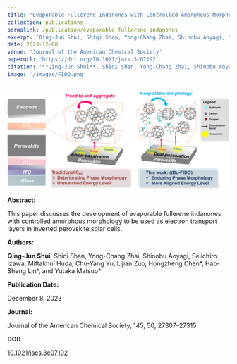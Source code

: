```yaml
---
title: "Evaporable Fullerene Indanones with Controlled Amorphous Morphology as Electron Transport Layers for Inverted Perovskite Solar Cells"
collection: publications
permalink: /publication/evaporable-fullerene-indanones
excerpt: 'Qing-Jun Shui, Shiqi Shan, Yong-Chang Zhai, Shinobu Aoyagi, Seiichiro Izawa, Miftakhul Huda, Chu-Yang Yu, Lijian Zuo, Hongzheng Chen*, Hao-Sheng Lin*, and Yutaka Matsuo*. J. Am. Chem. Soc. 2023, 145, 50, 27307–27315. DOI: [10.1021/jacs.3c07192](https://doi.org/10.1021/jacs.3c07192).'
date: 2023-12-08
venue: 'Journal of the American Chemical Society'
paperurl: 'https://doi.org/10.1021/jacs.3c07192'
citation: '**Qing-Jun Shui**, Shiqi Shan, Yong-Chang Zhai, Shinobu Aoyagi, Seiichiro Izawa, Miftakhul Huda, Chu-Yang Yu, Lijian Zuo, Hongzheng Chen*, Hao-Sheng Lin*, and Yutaka Matsuo*. (2023). &quot;Evaporable Fullerene Indanones with Controlled Amorphous Morphology as Electron Transport Layers for Inverted Perovskite Solar Cells.&quot; <i>Journal of the American Chemical Society</i>. 145(50), 27307–27315.'
image: '/images/FIDO.png'
---
```


![FIDO](/images/FIDO.png)

**Abstract:**

This paper discusses the development of evaporable fullerene indanones with controlled amorphous morphology to be used as electron transport layers in inverted perovskite solar cells.

**Authors:**

**Qing-Jun Shui**, Shiqi Shan, Yong-Chang Zhai, Shinobu Aoyagi, Seiichiro Izawa, Miftakhul Huda, Chu-Yang Yu, Lijian Zuo, Hongzheng Chen*, Hao-Sheng Lin*, and Yutaka Matsuo*

**Publication Date:**

December 8, 2023

**Journal:**

Journal of the American Chemical Society, 145, 50, 27307–27315

**DOI:**

[10.1021/jacs.3c07192](https://doi.org/10.1021/jacs.3c07192)
